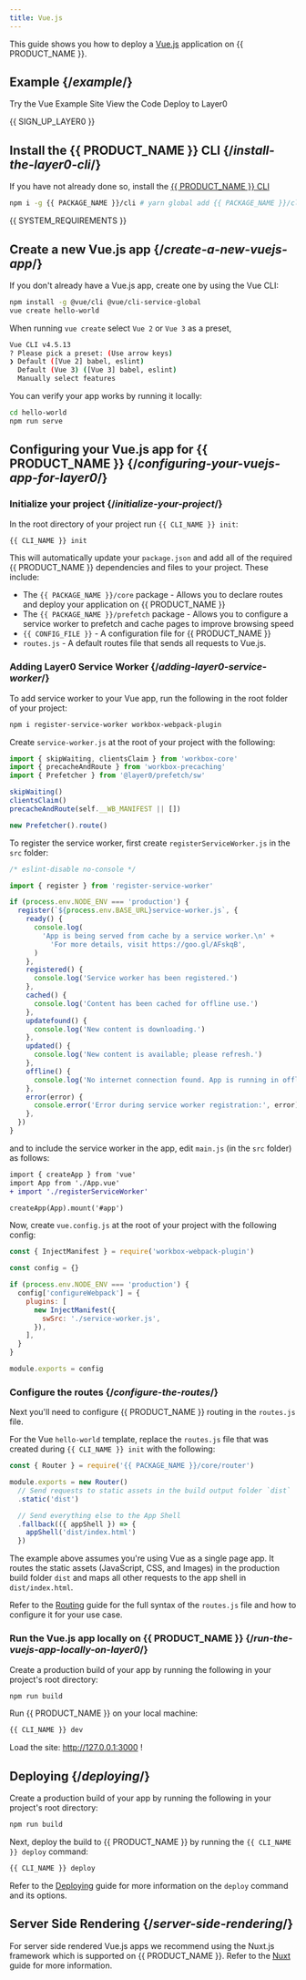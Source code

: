 ```yaml
---
title: Vue.js
---
```


This guide shows you how to deploy a [Vue.js](https://vuejs.org/) application on {{ PRODUCT_NAME }}.

## Example {/*example*/}

<ButtonLinksGroup>
  <ButtonLink variant="fill" type="default" href="https://layer0-docs-layer0-static-vuejs-example-default.layer0-limelight.link">
   Try the Vue Example Site
  </ButtonLink>
  <ButtonLink variant="stroke" type="code" withIcon={true} href="https://github.com/layer0-docs/layer0-static-vuejs-example">
   View the Code
  </ButtonLink>
  <ButtonLink variant="stroke" type="deploy" withIcon={true} href="https://app.layer0.co/deploy?button&deploy&repo=https://github.com/layer0-docs/layer0-static-vuejs-example">
    Deploy to Layer0
  </ButtonLink>
</ButtonLinksGroup>

{{ SIGN_UP_LAYER0 }}

## Install the {{ PRODUCT_NAME }} CLI {/*install-the-layer0-cli*/}

If you have not already done so, install the [{{ PRODUCT_NAME }} CLI](cli)

```bash
npm i -g {{ PACKAGE_NAME }}/cli # yarn global add {{ PACKAGE_NAME }}/cli
```

{{ SYSTEM_REQUIREMENTS }}

## Create a new Vue.js app {/*create-a-new-vuejs-app*/}

If you don't already have a Vue.js app, create one by using the Vue CLI:

```bash
npm install -g @vue/cli @vue/cli-service-global
vue create hello-world
```

When running `vue create` select `Vue 2` or `Vue 3` as a preset,

```bash
Vue CLI v4.5.13
? Please pick a preset: (Use arrow keys)
❯ Default ([Vue 2] babel, eslint)
  Default (Vue 3) ([Vue 3] babel, eslint)
  Manually select features
```

You can verify your app works by running it locally:

```bash
cd hello-world
npm run serve
```

## Configuring your Vue.js app for {{ PRODUCT_NAME }} {/*configuring-your-vuejs-app-for-layer0*/}

### Initialize your project {/*initialize-your-project*/}

In the root directory of your project run `{{ CLI_NAME }} init`:

```bash
{{ CLI_NAME }} init
```

This will automatically update your `package.json` and add all of the required {{ PRODUCT_NAME }} dependencies and files to your project. These include:

- The `{{ PACKAGE_NAME }}/core` package - Allows you to declare routes and deploy your application on {{ PRODUCT_NAME }}
- The `{{ PACKAGE_NAME }}/prefetch` package - Allows you to configure a service worker to prefetch and cache pages to improve browsing speed
- `{{ CONFIG_FILE }}` - A configuration file for {{ PRODUCT_NAME }}
- `routes.js` - A default routes file that sends all requests to Vue.js.

### Adding Layer0 Service Worker {/*adding-layer0-service-worker*/}

To add service worker to your Vue app, run the following in the root folder of your project:

```bash
npm i register-service-worker workbox-webpack-plugin
```

Create `service-worker.js` at the root of your project with the following:

```js
import { skipWaiting, clientsClaim } from 'workbox-core'
import { precacheAndRoute } from 'workbox-precaching'
import { Prefetcher } from '@layer0/prefetch/sw'

skipWaiting()
clientsClaim()
precacheAndRoute(self.__WB_MANIFEST || [])

new Prefetcher().route()
```

To register the service worker, first create `registerServiceWorker.js` in the `src` folder:

```js
/* eslint-disable no-console */

import { register } from 'register-service-worker'

if (process.env.NODE_ENV === 'production') {
  register(`${process.env.BASE_URL}service-worker.js`, {
    ready() {
      console.log(
        'App is being served from cache by a service worker.\n' +
          'For more details, visit https://goo.gl/AFskqB',
      )
    },
    registered() {
      console.log('Service worker has been registered.')
    },
    cached() {
      console.log('Content has been cached for offline use.')
    },
    updatefound() {
      console.log('New content is downloading.')
    },
    updated() {
      console.log('New content is available; please refresh.')
    },
    offline() {
      console.log('No internet connection found. App is running in offline mode.')
    },
    error(error) {
      console.error('Error during service worker registration:', error)
    },
  })
}
```

and to include the service worker in the app, edit `main.js` (in the `src` folder) as follows:

```diff
import { createApp } from 'vue'
import App from './App.vue'
+ import './registerServiceWorker'

createApp(App).mount('#app')
```

Now, create `vue.config.js` at the root of your project with the following config:

```js
const { InjectManifest } = require('workbox-webpack-plugin')

const config = {}

if (process.env.NODE_ENV === 'production') {
  config['configureWebpack'] = {
    plugins: [
      new InjectManifest({
        swSrc: './service-worker.js',
      }),
    ],
  }
}

module.exports = config
```

### Configure the routes {/*configure-the-routes*/}

Next you'll need to configure {{ PRODUCT_NAME }} routing in the `routes.js` file.

For the Vue `hello-world` template, replace the `routes.js` file that was created during `{{ CLI_NAME }} init` with the following:

```js
const { Router } = require('{{ PACKAGE_NAME }}/core/router')

module.exports = new Router()
  // Send requests to static assets in the build output folder `dist`
  .static('dist')

  // Send everything else to the App Shell
  .fallback(({ appShell }) => {
    appShell('dist/index.html')
  })
```

The example above assumes you're using Vue as a single page app. It routes the static assets (JavaScript, CSS, and Images) in the production build folder `dist` and maps all other requests to the app shell in `dist/index.html`.

Refer to the [Routing](routing) guide for the full syntax of the `routes.js` file and how to configure it for your use case.

### Run the Vue.js app locally on {{ PRODUCT_NAME }} {/*run-the-vuejs-app-locally-on-layer0*/}

Create a production build of your app by running the following in your project's root directory:

```bash
npm run build
```

Run {{ PRODUCT_NAME }} on your local machine:

```bash
{{ CLI_NAME }} dev
```

Load the site: http://127.0.0.1:3000 !

## Deploying {/*deploying*/}

Create a production build of your app by running the following in your project's root directory:

```bash
npm run build
```

Next, deploy the build to {{ PRODUCT_NAME }} by running the `{{ CLI_NAME }} deploy` command:

```bash
{{ CLI_NAME }} deploy
```

Refer to the [Deploying](deploying) guide for more information on the `deploy` command and its options.

## Server Side Rendering {/*server-side-rendering*/}

For server side rendered Vue.js apps we recommend using the Nuxt.js framework which is supported on {{ PRODUCT_NAME }}. Refer to the [Nuxt](nuxt) guide for more information.
